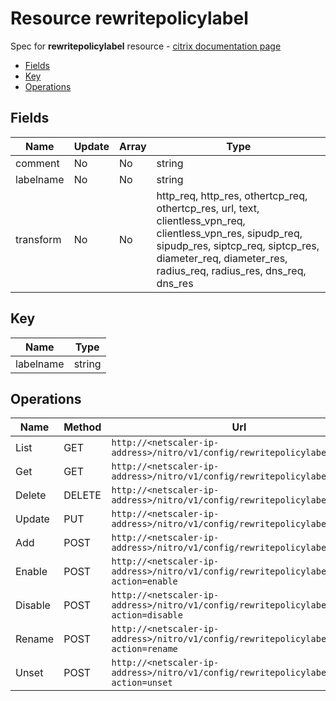 # Resource rewritepolicylabel

Spec for **rewritepolicylabel** resource - [citrix documentation page](https://developer-docs.citrix.com/projects/netscaler-nitro-api/en/11.0/configuration/rewrite/rewritepolicylabel/rewritepolicylabel/)

- [Fields](#fields)
- [Key](#key)
- [Operations](#operations)

## Fields

| Name | Update | Array | Type |
|----|----|----|----|
|comment|No|No|string|
|labelname|No|No|string|
|transform|No|No|http_req, http_res, othertcp_req, othertcp_res, url, text, clientless_vpn_req, clientless_vpn_res, sipudp_req, sipudp_res, siptcp_req, siptcp_res, diameter_req, diameter_res, radius_req, radius_res, dns_req, dns_res|

## Key

| Name | Type |
|----|----|
| labelname | string |

## Operations

| Name | Method | Url |
|----|----|----|
| List | GET | `http://<netscaler-ip-address>/nitro/v1/config/rewritepolicylabel` |
| Get | GET | `http://<netscaler-ip-address>/nitro/v1/config/rewritepolicylabel/<name>` |
| Delete | DELETE | `http://<netscaler-ip-address>/nitro/v1/config/rewritepolicylabel/<name>` |
| Update | PUT | `http://<netscaler-ip-address>/nitro/v1/config/rewritepolicylabel` |
| Add | POST | `http://<netscaler-ip-address>/nitro/v1/config/rewritepolicylabel` |
| Enable | POST | `http://<netscaler-ip-address>/nitro/v1/config/rewritepolicylabel?action=enable` |
| Disable | POST | `http://<netscaler-ip-address>/nitro/v1/config/rewritepolicylabel?action=disable` |
| Rename | POST | `http://<netscaler-ip-address>/nitro/v1/config/rewritepolicylabel?action=rename` |
| Unset | POST | `http://<netscaler-ip-address>/nitro/v1/config/rewritepolicylabel?action=unset` |

